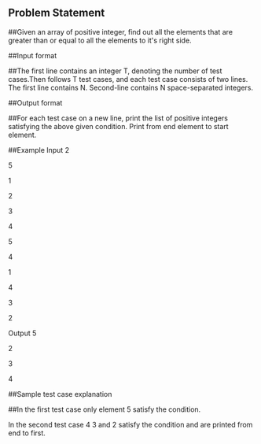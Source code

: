 ## Problem Statement

##Given an array of positive integer, find out all the elements that are greater than or equal to all the elements to it's right side.

##Input format

##The first line contains an integer T, denoting the number of test cases.Then follows T test cases, and each test case consists of two lines. The first line contains N. Second-line contains N space-separated integers.

##Output format

##For each test case on a new line, print the list of positive integers satisfying the above given condition. Print from end element to start element.

##Example
Input
2

5

1
 
2
 
3
 
4
 
5

4

1
 
4
 
3
 
2

Output
5

2
 
3
 
4

##Sample test case explanation

##In the first test case
only element 5 satisfy the condition.

In the second test case 4 3 and 2 satisfy the condition and are printed from end to first.
